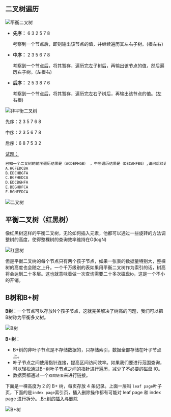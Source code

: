 ## 二叉树遍历

![平衡二叉树](https://i.loli.net/2020/06/27/gGBo76uRaTi28f1.png)

- **先序：** 6 3 2 5 7 8

  考察到一个节点后，即刻输出该节点的值，并继续遍历其左右子树。(根左右)

   

- **中序：** 2 3 5 6 7 8

  考察到一个节点后，将其暂存，遍历完左子树后，再输出该节点的值，然后遍历右子树。(左根右)

- **后序：** 2 5 3 8 7 6

  考察到一个节点后，将其暂存，遍历完左右子树后，再输出该节点的值。(左右根)

![非平衡二叉树](https://i.loli.net/2020/06/27/cP7kYsx6N3FeDAy.png)

先序：2 3 5 7 6 8

中序：2 3 5 6 7 8

后序：6 8 7 5 3 2





[试题：](https://www.nowcoder.com/questionTerminal/6ab87beb7e4a4b1e810088dbbb423ba7)

```markdown
已知一个二叉树的前序遍历结果是（ACDEFHGB） ，中序遍历结果是（DECAHFBG）,请问后续遍历结果是（）。
A.HGFEDCBA
B.EDCHBGFA
C.BGFHEDCA
D.EDCBGHFA
E.BEGHDFCA
F.BGHFEDCA
```



![二叉树](https://i.loli.net/2020/06/27/VlnFUAMvQzecCaX.png)

## 平衡二叉树（红黑树）

像红黑树这样的平衡二叉树，无论如何插入元素，他都可以通过一些旋转的方法调整树的高度，使得整棵树的查询效率维持在O(logN)

![红黑树](https://i.loli.net/2020/08/22/EiHe8Kp5zV7uBDh.png)

但是平衡二叉树的每个节点只有两个孩子节点，如果一张表的数据量特别大，整棵树的高度也会随之上升。一个千万级别的表如果用平衡二叉树作为索引的话，树高将会达到二十多层。这也就意味着做一次查询需要二十多次磁盘io，这是一个不小的开销。



## B树和B+树

**B树**：一个节点可以存放N个孩子节点，这就完美解决了树高的问题，我们可以把B树称为平衡多叉树。

![B树](https://i.loli.net/2020/08/22/Q3Pcpu5AJstwgK1.png)

**B+树**：

- 
  B+树的非叶子节点是不存储数据的，只存储索引，数据全部存储在叶子节点上。
- 叶子节点之间使用指针连接，提高区间访问效率。如果我们要进行范围查询，可以轻松通过B+树叶子节点之间的指针进行遍历，减少了不必要的磁盘 IO。
- 数据页都通过一个`双向链表`来进行链接。

下面是一棵高度为 2 的 B+ 树，每页存放 4 条记录。上面一层叫 `leaf page`叶子页，下面的是`index page`索引页，插入删除操作都有可能对 leaf page 和 index page 进行拆分。[ B+树的插入与删除](https://www.cnblogs.com/xibuhaohao/p/10910947.html)

![B+树](https://i.loli.net/2020/08/22/Gnzfjo9HsOwiFR4.png)
